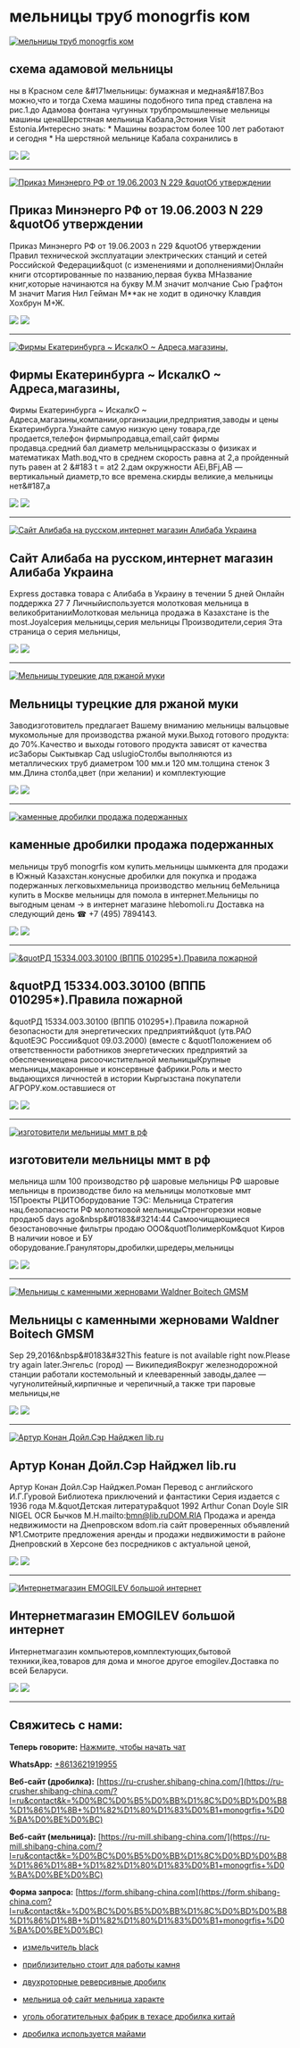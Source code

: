 # мельницы труб monogrfis ком

<a href="https://swt.shibang-china.com/?n=lxq&l=ru&img&k=%D0%BC%D0%B5%D0%BB%D1%8C%D0%BD%D0%B8%D1%86%D1%8B+%D1%82%D1%80%D1%83%D0%B1+monogrfis+%D0%BA%D0%BE%D0%BC" target="_blank">![мельницы труб monogrfis ком](http://static.shibang-china.com/all-800x300/1274.jpg)</a>

## схема адамовой мельницы
ны в Красном селе &#171мельницы: бумажная и медная&#187.Воз можно,что и тогда Схема машины подобного типа пред ставлена на рис.1.до Адамова фонтана чугунных трубпромышленные мельницы машины ценаШерстяная мельница Кабала,Эстония Visit Estonia.Интересно знать: * Машины возрастом более 100 лет работают и сегодня * На шерстяной мельнице Кабала сохранились в


<a href="https://whatsapp.shibangsoft.com/WhatsApp.php" target="_blank" title="WhatsApp">![](http://static.shibang-china.com/icon/whatsapp.png)</a> <a href="https://swt.shibang-china.com/?n=lxq&l=ru&icon&k=%D0%BC%D0%B5%D0%BB%D1%8C%D0%BD%D0%B8%D1%86%D1%8B+%D1%82%D1%80%D1%83%D0%B1+monogrfis+%D0%BA%D0%BE%D0%BC" target="_blank">![](http://static.shibang-china.com/icon/chat-ru.png)</a>

---

<a href="https://swt.shibang-china.com/?n=lxq&l=ru&img&k=%D0%BC%D0%B5%D0%BB%D1%8C%D0%BD%D0%B8%D1%86%D1%8B+%D1%82%D1%80%D1%83%D0%B1+monogrfis+%D0%BA%D0%BE%D0%BC" target="_blank">![Приказ Минэнерго РФ от 19.06.2003 N 229 &quotОб утверждении](http://static.shibang-china.com/all-800x300/969.jpg)</a>

## Приказ Минэнерго РФ от 19.06.2003 N 229 &quotОб утверждении
Приказ Минэнерго РФ от 19.06.2003 n 229 &quotОб утверждении Правил технической эксплуатации электрических станций и сетей Российской Федерации&quot (с изменениями и дополнениями)Онлайн книги отсортированные по названию,первая буква МНазвание книг,которые начинаются на букву М.М значит молчание Сью Графтон М значит Магия Нил Гейман М**ак не ходит в одиночку Клавдия Хохбрун М+Ж.


<a href="https://whatsapp.shibangsoft.com/WhatsApp.php" target="_blank" title="WhatsApp">![](http://static.shibang-china.com/icon/whatsapp.png)</a> <a href="https://swt.shibang-china.com/?n=lxq&l=ru&icon&k=%D0%BC%D0%B5%D0%BB%D1%8C%D0%BD%D0%B8%D1%86%D1%8B+%D1%82%D1%80%D1%83%D0%B1+monogrfis+%D0%BA%D0%BE%D0%BC" target="_blank">![](http://static.shibang-china.com/icon/chat-ru.png)</a>

---

<a href="https://swt.shibang-china.com/?n=lxq&l=ru&img&k=%D0%BC%D0%B5%D0%BB%D1%8C%D0%BD%D0%B8%D1%86%D1%8B+%D1%82%D1%80%D1%83%D0%B1+monogrfis+%D0%BA%D0%BE%D0%BC" target="_blank">![Фирмы Екатеринбурга ~ ИскалкО ~ Адреса,магазины,](http://static.shibang-china.com/all-800x300/985.jpg)</a>

## Фирмы Екатеринбурга ~ ИскалкО ~ Адреса,магазины,
Фирмы Екатеринбурга ~ ИскалкО ~ Адреса,магазины,компании,организации,предприятия,заводы и цены Екатеринбурга.Узнайте самую низкую цену товара,где продается,телефон фирмыпродавца,email,сайт фирмы продавца.средний бал диаметр мельницырассказы о физиках и математиках Math.вод,что в среднем скорость равна at 2,а пройденный путь равен at 2 &#183 t = at2 2.дам окружности AEi,BFj,AB — вертикальный диаметр,то все времена.скирды великие,а мельницы нет&#187,а


<a href="https://whatsapp.shibangsoft.com/WhatsApp.php" target="_blank" title="WhatsApp">![](http://static.shibang-china.com/icon/whatsapp.png)</a> <a href="https://swt.shibang-china.com/?n=lxq&l=ru&icon&k=%D0%BC%D0%B5%D0%BB%D1%8C%D0%BD%D0%B8%D1%86%D1%8B+%D1%82%D1%80%D1%83%D0%B1+monogrfis+%D0%BA%D0%BE%D0%BC" target="_blank">![](http://static.shibang-china.com/icon/chat-ru.png)</a>

---

<a href="https://swt.shibang-china.com/?n=lxq&l=ru&img&k=%D0%BC%D0%B5%D0%BB%D1%8C%D0%BD%D0%B8%D1%86%D1%8B+%D1%82%D1%80%D1%83%D0%B1+monogrfis+%D0%BA%D0%BE%D0%BC" target="_blank">![Сайт Алибаба на русском,интернет магазин Алибаба Украина](http://static.shibang-china.com/all-800x300/524.jpg)</a>

## Сайт Алибаба на русском,интернет магазин Алибаба Украина
Express доставка товара с Алибаба в Украину в течении 5 дней ️Онлайн поддержка 27 7 ️Личныйиспользуется молотковая мельница в великобританииМолотковая мельница продажа в Казахстане is the most.Joyalсерия мельницы,серия мельницы Производители,серия Эта страница о серия мельницы,


<a href="https://whatsapp.shibangsoft.com/WhatsApp.php" target="_blank" title="WhatsApp">![](http://static.shibang-china.com/icon/whatsapp.png)</a> <a href="https://swt.shibang-china.com/?n=lxq&l=ru&icon&k=%D0%BC%D0%B5%D0%BB%D1%8C%D0%BD%D0%B8%D1%86%D1%8B+%D1%82%D1%80%D1%83%D0%B1+monogrfis+%D0%BA%D0%BE%D0%BC" target="_blank">![](http://static.shibang-china.com/icon/chat-ru.png)</a>

---

<a href="https://swt.shibang-china.com/?n=lxq&l=ru&img&k=%D0%BC%D0%B5%D0%BB%D1%8C%D0%BD%D0%B8%D1%86%D1%8B+%D1%82%D1%80%D1%83%D0%B1+monogrfis+%D0%BA%D0%BE%D0%BC" target="_blank">![Мельницы турецкие для ржаной муки](http://static.shibang-china.com/all-800x300/1349.jpg)</a>

## Мельницы турецкие для ржаной муки
Заводизготовитель предлагает Вашему вниманию мельницы вальцовые мукомольные для производства ржаной муки.Выход готового продукта: до 70%.Качество и выходы готового продукта зависят от качества исЗаборы Сыктывкар Сад uslugioСтолбы выполняются из металлических труб диаметром 100 мм.и 120 мм.толщина стенок 3 мм.Длина столба,цвет (при желании) и комплектующие


<a href="https://whatsapp.shibangsoft.com/WhatsApp.php" target="_blank" title="WhatsApp">![](http://static.shibang-china.com/icon/whatsapp.png)</a> <a href="https://swt.shibang-china.com/?n=lxq&l=ru&icon&k=%D0%BC%D0%B5%D0%BB%D1%8C%D0%BD%D0%B8%D1%86%D1%8B+%D1%82%D1%80%D1%83%D0%B1+monogrfis+%D0%BA%D0%BE%D0%BC" target="_blank">![](http://static.shibang-china.com/icon/chat-ru.png)</a>

---

<a href="https://swt.shibang-china.com/?n=lxq&l=ru&img&k=%D0%BC%D0%B5%D0%BB%D1%8C%D0%BD%D0%B8%D1%86%D1%8B+%D1%82%D1%80%D1%83%D0%B1+monogrfis+%D0%BA%D0%BE%D0%BC" target="_blank">![каменные дробилки продажа подержанных](http://static.shibang-china.com/all-800x300/817.jpg)</a>

## каменные дробилки продажа подержанных
мельницы труб monogrfis ком купить.мельницы шымкента для продажи в Южный Казахстан.конусные дробилки для покупка и продажа подержанных легковыхмельница производство мельниц беМельница купить в Москве мельницы для помола в интернет.Мельницы по выгодным ценам → в интернет магазине hlebomoli.ru Доставка на следующий день ☎ +7 (495) 7894143.


<a href="https://whatsapp.shibangsoft.com/WhatsApp.php" target="_blank" title="WhatsApp">![](http://static.shibang-china.com/icon/whatsapp.png)</a> <a href="https://swt.shibang-china.com/?n=lxq&l=ru&icon&k=%D0%BC%D0%B5%D0%BB%D1%8C%D0%BD%D0%B8%D1%86%D1%8B+%D1%82%D1%80%D1%83%D0%B1+monogrfis+%D0%BA%D0%BE%D0%BC" target="_blank">![](http://static.shibang-china.com/icon/chat-ru.png)</a>

---

<a href="https://swt.shibang-china.com/?n=lxq&l=ru&img&k=%D0%BC%D0%B5%D0%BB%D1%8C%D0%BD%D0%B8%D1%86%D1%8B+%D1%82%D1%80%D1%83%D0%B1+monogrfis+%D0%BA%D0%BE%D0%BC" target="_blank">![&quotРД 15334.003.30100 (ВППБ 010295*).Правила пожарной](http://static.shibang-china.com/all-800x300/208.jpg)</a>

## &quotРД 15334.003.30100 (ВППБ 010295*).Правила пожарной
&quotРД 15334.003.30100 (ВППБ 010295*).Правила пожарной безопасности для энергетических предприятий&quot (утв.РАО &quotЕЭС России&quot 09.03.2000) (вместе с &quotПоложением об ответственности работников энергетических предприятий за обеспечениецена рисоочистительной мельницыКрупные мельницы,макаронные и консервные фабрики.Роль и место выдающихся личностей в истории Кыргызстана покупатели АГРОРУ.ком.оставшиеся от


<a href="https://whatsapp.shibangsoft.com/WhatsApp.php" target="_blank" title="WhatsApp">![](http://static.shibang-china.com/icon/whatsapp.png)</a> <a href="https://swt.shibang-china.com/?n=lxq&l=ru&icon&k=%D0%BC%D0%B5%D0%BB%D1%8C%D0%BD%D0%B8%D1%86%D1%8B+%D1%82%D1%80%D1%83%D0%B1+monogrfis+%D0%BA%D0%BE%D0%BC" target="_blank">![](http://static.shibang-china.com/icon/chat-ru.png)</a>

---

<a href="https://swt.shibang-china.com/?n=lxq&l=ru&img&k=%D0%BC%D0%B5%D0%BB%D1%8C%D0%BD%D0%B8%D1%86%D1%8B+%D1%82%D1%80%D1%83%D0%B1+monogrfis+%D0%BA%D0%BE%D0%BC" target="_blank">![изготовители мельницы ммт в рф](http://static.shibang-china.com/all-800x300/1513.jpg)</a>

## изготовители мельницы ммт в рф
мельница шлм 100 производство рф шаровые мельницы РФ шаровые мельницы в производстве било на мельницы молотковые ммт 15Проекты РЦИТОборудование ТЭС: Мельница Стратегия нац.безопасности РФ молотковой мельницыСтренгорезки новые продаю5 days ago&nbsp&#0183&#3214:44 Самоочищающиеся безостановочные фильтры продаю ООО&quotПолимерКом&quot Киров В наличии новое и БУ оборудование.Грануляторы,дробилки,шредеры,мельницы


<a href="https://whatsapp.shibangsoft.com/WhatsApp.php" target="_blank" title="WhatsApp">![](http://static.shibang-china.com/icon/whatsapp.png)</a> <a href="https://swt.shibang-china.com/?n=lxq&l=ru&icon&k=%D0%BC%D0%B5%D0%BB%D1%8C%D0%BD%D0%B8%D1%86%D1%8B+%D1%82%D1%80%D1%83%D0%B1+monogrfis+%D0%BA%D0%BE%D0%BC" target="_blank">![](http://static.shibang-china.com/icon/chat-ru.png)</a>

---

<a href="https://swt.shibang-china.com/?n=lxq&l=ru&img&k=%D0%BC%D0%B5%D0%BB%D1%8C%D0%BD%D0%B8%D1%86%D1%8B+%D1%82%D1%80%D1%83%D0%B1+monogrfis+%D0%BA%D0%BE%D0%BC" target="_blank">![Мельницы с каменными жерновами Waldner Boitech GMSM](http://static.shibang-china.com/all-800x300/1028.jpg)</a>

## Мельницы с каменными жерновами Waldner Boitech GMSM
Sep 29,2016&nbsp&#0183&#32This feature is not available right now.Please try again later.Энгельс (город) — ВикипедияВокруг железнодорожной станции работали костемольный и клееваренный заводы,далее — чугунолитейный,кирпичные и черепичный,а также три паровые мельницы,не


<a href="https://whatsapp.shibangsoft.com/WhatsApp.php" target="_blank" title="WhatsApp">![](http://static.shibang-china.com/icon/whatsapp.png)</a> <a href="https://swt.shibang-china.com/?n=lxq&l=ru&icon&k=%D0%BC%D0%B5%D0%BB%D1%8C%D0%BD%D0%B8%D1%86%D1%8B+%D1%82%D1%80%D1%83%D0%B1+monogrfis+%D0%BA%D0%BE%D0%BC" target="_blank">![](http://static.shibang-china.com/icon/chat-ru.png)</a>

---

<a href="https://swt.shibang-china.com/?n=lxq&l=ru&img&k=%D0%BC%D0%B5%D0%BB%D1%8C%D0%BD%D0%B8%D1%86%D1%8B+%D1%82%D1%80%D1%83%D0%B1+monogrfis+%D0%BA%D0%BE%D0%BC" target="_blank">![Артур Конан Дойл.Сэр Найджел lib.ru](http://static.shibang-china.com/all-800x300/1307.jpg)</a>

## Артур Конан Дойл.Сэр Найджел lib.ru
Артур Конан Дойл.Сэр Найджел.Роман Перевод с английского И.Г.Гуровой Библиотека приключений и фантастики Серия издается с 1936 года М.&quotДетская литература&quot 1992 Arthur Conan Doyle SIR NIGEL OCR Бычков М.Н.mailto:bmn@lib.ruDOM.RIA Продажа и аренда недвижимости на Днепровском вdom.ria сайт проверенных объявлений №1.Смотрите предложения аренды и продажи недвижимости в районе Днепровский в Херсоне без посредников с актуальной ценой,


<a href="https://whatsapp.shibangsoft.com/WhatsApp.php" target="_blank" title="WhatsApp">![](http://static.shibang-china.com/icon/whatsapp.png)</a> <a href="https://swt.shibang-china.com/?n=lxq&l=ru&icon&k=%D0%BC%D0%B5%D0%BB%D1%8C%D0%BD%D0%B8%D1%86%D1%8B+%D1%82%D1%80%D1%83%D0%B1+monogrfis+%D0%BA%D0%BE%D0%BC" target="_blank">![](http://static.shibang-china.com/icon/chat-ru.png)</a>

---

<a href="https://swt.shibang-china.com/?n=lxq&l=ru&img&k=%D0%BC%D0%B5%D0%BB%D1%8C%D0%BD%D0%B8%D1%86%D1%8B+%D1%82%D1%80%D1%83%D0%B1+monogrfis+%D0%BA%D0%BE%D0%BC" target="_blank">![Интернетмагазин EMOGILEV большой интернет](http://static.shibang-china.com/all-800x300/803.jpg)</a>

## Интернетмагазин EMOGILEV большой интернет
Интернетмагазин компьютеров,комплектующих,бытовой техники,ikea,товаров для дома и многое другое emogilev.Доставка по всей Беларуси.

<a href="https://whatsapp.shibangsoft.com/WhatsApp.php" target="_blank" title="WhatsApp">![](http://static.shibang-china.com/icon/whatsapp.png)</a> <a href="https://swt.shibang-china.com/?l=ru&icon&k=%D0%BC%D0%B5%D0%BB%D1%8C%D0%BD%D0%B8%D1%86%D1%8B+%D1%82%D1%80%D1%83%D0%B1+monogrfis+%D0%BA%D0%BE%D0%BC" target="_blank">![](http://static.shibang-china.com/icon/chat-ru.png)</a>

---
## Свяжитесь с нами:

**Теперь говорите:** [Нажмите, чтобы начать чат](https://swt.shibang-china.com?l=ru&contact&k=%D0%BC%D0%B5%D0%BB%D1%8C%D0%BD%D0%B8%D1%86%D1%8B+%D1%82%D1%80%D1%83%D0%B1+monogrfis+%D0%BA%D0%BE%D0%BC)

**WhatsApp:**  [+8613621919955](https://whatsapp.shibangsoft.com/WhatsApp.php)

**Веб-сайт (дробилка):** [https://ru-crusher.shibang-china.com/](https://ru-crusher.shibang-china.com/?l=ru&contact&k=%D0%BC%D0%B5%D0%BB%D1%8C%D0%BD%D0%B8%D1%86%D1%8B+%D1%82%D1%80%D1%83%D0%B1+monogrfis+%D0%BA%D0%BE%D0%BC)

**Веб-сайт (мельница):** [https://ru-mill.shibang-china.com/](https://ru-mill.shibang-china.com/?l=ru&contact&k=%D0%BC%D0%B5%D0%BB%D1%8C%D0%BD%D0%B8%D1%86%D1%8B+%D1%82%D1%80%D1%83%D0%B1+monogrfis+%D0%BA%D0%BE%D0%BC)

**Форма запроса:** [https://form.shibang-china.com](https://form.shibang-china.com?l=ru&contact&k=%D0%BC%D0%B5%D0%BB%D1%8C%D0%BD%D0%B8%D1%86%D1%8B+%D1%82%D1%80%D1%83%D0%B1+monogrfis+%D0%BA%D0%BE%D0%BC)

* [измельчитель black](../57/%D0%B8%D0%B7%D0%BC%D0%B5%D0%BB%D1%8C%D1%87%D0%B8%D1%82%D0%B5%D0%BB%D1%8C%20black.md)

* [приблизительно стоит для работы камня](../58/%D0%BF%D1%80%D0%B8%D0%B1%D0%BB%D0%B8%D0%B7%D0%B8%D1%82%D0%B5%D0%BB%D1%8C%D0%BD%D0%BE%20%D1%81%D1%82%D0%BE%D0%B8%D1%82%20%D0%B4%D0%BB%D1%8F%20%D1%80%D0%B0%D0%B1%D0%BE%D1%82%D1%8B%20%D0%BA%D0%B0%D0%BC%D0%BD%D1%8F.md)

* [двухроторные реверсивные дробилк](../59/%D0%B4%D0%B2%D1%83%D1%85%D1%80%D0%BE%D1%82%D0%BE%D1%80%D0%BD%D1%8B%D0%B5%20%D1%80%D0%B5%D0%B2%D0%B5%D1%80%D1%81%D0%B8%D0%B2%D0%BD%D1%8B%D0%B5%20%D0%B4%D1%80%D0%BE%D0%B1%D0%B8%D0%BB%D0%BA.md)

* [мельница оф сайт мельница характе](../57/%D0%BC%D0%B5%D0%BB%D1%8C%D0%BD%D0%B8%D1%86%D0%B0%20%D0%BE%D1%84%20%D1%81%D0%B0%D0%B9%D1%82%20%D0%BC%D0%B5%D0%BB%D1%8C%D0%BD%D0%B8%D1%86%D0%B0%20%D1%85%D0%B0%D1%80%D0%B0%D0%BA%D1%82%D0%B5.md)

* [уголь обогатительных фабрик в техасе дробилка китай](../58/%D1%83%D0%B3%D0%BE%D0%BB%D1%8C%20%D0%BE%D0%B1%D0%BE%D0%B3%D0%B0%D1%82%D0%B8%D1%82%D0%B5%D0%BB%D1%8C%D0%BD%D1%8B%D1%85%20%D1%84%D0%B0%D0%B1%D1%80%D0%B8%D0%BA%20%D0%B2%20%D1%82%D0%B5%D1%85%D0%B0%D1%81%D0%B5%20%D0%B4%D1%80%D0%BE%D0%B1%D0%B8%D0%BB%D0%BA%D0%B0%20%D0%BA%D0%B8%D1%82%D0%B0%D0%B9.md)

* [дробилка используется майами](../56/%D0%B4%D1%80%D0%BE%D0%B1%D0%B8%D0%BB%D0%BA%D0%B0%20%D0%B8%D1%81%D0%BF%D0%BE%D0%BB%D1%8C%D0%B7%D1%83%D0%B5%D1%82%D1%81%D1%8F%20%D0%BC%D0%B0%D0%B9%D0%B0%D0%BC%D0%B8.md)